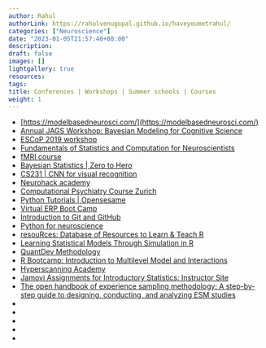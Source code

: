 ```yaml
---
author: Rahul
authorLink: https://rahulvenugopal.github.io/haveyoumetrahul/
categories: ["Neuroscience"]
date: "2023-01-05T21:57:40+08:00"
description: 
draft: false
images: []
lightgallery: true
resources:
tags:
title: Conferences | Workshops | Summer schools | Courses
weight: 1
---
```


- [https://modelbasedneurosci.com/](https://modelbasedneurosci.com/)
- [Annual JAGS Workshop: Bayesian Modeling for Cognitive Science](https://jasp-stats.org/jags-workshop/)
- [ESCoP 2019 workshop](https://osdoc.cogsci.nl/3.2/escop2019/)
- [Fundamentals of Statistics and Computation for Neuroscientists](https://www.youtube.com/@fundamentalsofstatisticsan7147)
- [fMRI course](https://sites.google.com/dartmouth.edu/mind-fmri-course/content?authuser=2&pli=1)
- [Bayesian Statistics | Zero to Hero](https://bayesf22.classes.andrewheiss.com/syllabus.html)
- [CS231 | CNN for visual recognition](https://cs231n.github.io/convolutional-networks/#fc)
- [Neurohack academy](https://neurohackademy.org/course_type/lectures/)
- [Computational Psychiatry Course Zurich](https://www.translationalneuromodeling.org/cpcourse/)
- [Python Tutorials | Opensesame](https://python.cogsci.nl/)
- [Virtual ERP Boot Camp](https://erpinfo.org/virtual-boot-camp)
- [Introduction to Git and GitHub](https://www.coursera.org/learn/introduction-git-github)
- [Python for neuroscience](https://pyforneuro.com/)
- [resouRces: Database of Resources to Learn & Teach R](https://www.resourcesdatabase.com/)
- [Learning Statistical Models Through Simulation in R](https://psyteachr.github.io/stat-models-v1/)
- [QuantDev Methodology](https://quantdev.ssri.psu.edu/tutorials)
- [ R Bootcamp: Introduction to Multilevel Model and Interactions](https://quantdev.ssri.psu.edu/tutorials/r-bootcamp-introduction-multilevel-model-and-interactions)
- [Hyperscanning Academy](https://www.youtube.com/watch?v=E3z5dcxLMww)
- [Jamovi Assignments for Introductory Statistics: Instructor Site](https://osf.io/h2at5/)
- [The open handbook of experience sampling methodology: A step-by-step guide to designing, conducting, and analyzing ESM studies](https://www.kuleuven.be/samenwerking/real/real-book)
- []()
- []()
- []()
- []()
- []()
